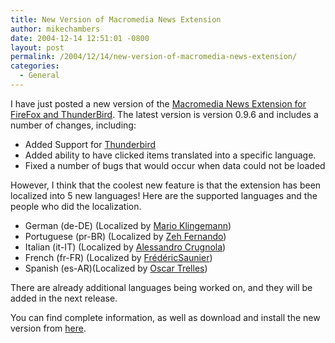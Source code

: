 ```yaml
---
title: New Version of Macromedia News Extension
author: mikechambers
date: 2004-12-14 12:51:01 -0800
layout: post
permalink: /2004/12/14/new-version-of-macromedia-news-extension/
categories:
  - General
---
```



I have just posted a new version of the [Macromedia News Extension for FireFox and ThunderBird][1]. The latest version is version 0.9.6 and includes a number of changes, including:

*   Added Support for [Thunderbird][2]
*   Added ability to have clicked items translated into a specific language.
*   Fixed a number of bugs that would occur when data could not be loaded

However, I think that the coolest new feature is that the extension has been localized into 5 new languages! Here are the supported languages and the people who did the localization.

*   German (de-DE) (Localized by [Mario Klingemann][3]) 
*   Portuguese (pr-BR) (Localized by [Zeh Fernando][4]) 
*   Italian (it-IT) (Localized by [Alessandro Crugnola][5]) 
*   French (fr-FR) (Localized by [Fr&eacute;d&eacute;ricSaunier][6]) 
*   Spanish (es-AR)(Localized by [Oscar Trelles][7]) 

There are already additional languages being worked on, and they will be added in the next release.

You can find complete information, as well as download and install the new version from [here][1].

 [1]: /macromedianews/
 [2]: http://www.mozilla.org/projects/thunderbird/
 [3]: http://www.quasimondo.com
 [4]: http://www.zeh.com.br
 [5]: http://www.sephiroth.it
 [6]: http://www.tekool.net/
 [7]: http://www.oscartrelles.com